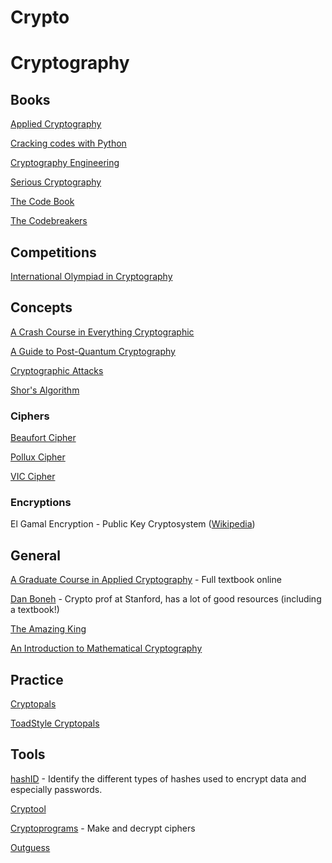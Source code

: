 # Crypto

# Cryptography

## Books

[Applied Cryptography](https://www.schneier.com/books/applied_cryptography/)

[Cracking codes with Python](https://nostarch.com/crackingcodes)

[Cryptography Engineering](https://www.schneier.com/books/cryptography_engineering/)

[Serious Cryptography](https://nostarch.com/seriouscrypto)

[The Code Book](https://en.wikipedia.org/wiki/The_Code_Book)

[The Codebreakers](https://en.wikipedia.org/wiki/The_Codebreakers)

## Competitions

[International Olympiad in Cryptography](https://nsucrypto.nsu.ru/)

## Concepts

[A Crash Course in Everything Cryptographic](https://medium.com/@lduck11007/a-crash-course-in-everything-cryptographic-50daa0fda482)

[A Guide to Post-Quantum Cryptography](https://hackernoon.com/a-guide-to-post-quantum-cryptography-d785a70ea04b)

[Cryptographic Attacks](https://en.wikipedia.org/wiki/Category:Cryptographic_attacks)

[Shor's Algorithm](https://www.scottaaronson.com/blog/?p=208)

### Ciphers

[Beaufort Cipher](http://practicalcryptography.com/ciphers/beaufort-cipher/)

[Pollux Cipher](https://www.dcode.fr/pollux-cipher)

[VIC Cipher](https://en.wikipedia.org/wiki/VIC_cipher)

### Encryptions

El Gamal Encryption - Public Key Cryptosystem ([Wikipedia](https://en.wikipedia.org/wiki/ElGamal_encryption#frb-inline))

## General

[A Graduate Course in Applied Cryptography](https://toc.cryptobook.us/) - Full textbook online

[Dan Boneh](https://crypto.stanford.edu/~dabo/) - Crypto prof at Stanford, has a lot of good resources (including a textbook!)

[The Amazing King](http://theamazingking.com/crypto.php)

[An Introduction to Mathematical Cryptography](https://www.math.brown.edu/~jhs/MathCryptoHome.html)

## Practice

[Cryptopals](https://cryptopals.com/)

[ToadStyle Cryptopals](https://toadstyle.org/cryptopals/)

## Tools

[hashID](https://github.com/psypanda/hashID) - Identify the different types of hashes used to encrypt data and especially passwords.

[Cryptool](https://www.cryptool.org/en/cryptool-online)

[Cryptoprograms](http://www.cryptoprograms.com/) - Make and decrypt ciphers

[Outguess](https://web.archive.org/web/20150419030527/http://www.outguess.org/)
